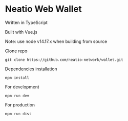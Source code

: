 # Neatio Web Wallet

Written in TypeScript

Built with Vue.js

Note: use node v14.17.x when building from source

Clone repo

```
git clone https://github.com/neatio-network/wallet.git
```

Dependencies installation

```
npm install
```

For development

```
npm run dev
```

For production

```
npm run dist
```
